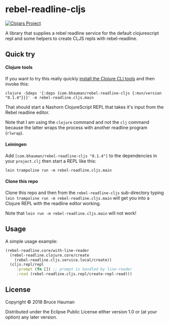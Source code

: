 # rebel-readline-cljs

[![Clojars Project](https://img.shields.io/clojars/v/com.bhauman/rebel-readline-cljs.svg)](https://clojars.org/com.bhauman/rebel-readline-cljs)

A library that supplies a rebel readline service for the default
clojurescript repl and some helpers to create CLJS repls with
rebel-readline.

## Quick try

#### Clojure tools

If you want to try this really quickly [install the Clojure CLI tools](https://clojure.org/guides/getting_started) and then invoke this:

```shell
clojure -Sdeps '{:deps {com.bhauman/rebel-readline-cljs {:mvn/version "0.1.4"}}}' -m rebel-readline.cljs.main
```

That should start a Nashorn ClojureScript REPL that takes it's input
from the Rebel readline editor.

Note that I am using the `clojure` command and not the `clj` command
because the latter wraps the process with another readline program (`rlwrap`).

#### Leiningen

Add `[com.bhauman/rebel-readline-cljs "0.1.4"]` to the dependencies in your
`project.clj` then start a REPL like this:

```shell
lein trampoline run -m rebel-readline.cljs.main
```

#### Clone this repo

Clone this repo and then from the `rebel-readline-cljs` sub-directory
typing `lein trampoline run -m rebel-readline.cljs.main` will get you into
a Clojure REPL with the readline editor working.

Note that `lein run -m rebel-readline.cljs.main` will not work!

## Usage

A simple usage example:

```clojure
(rebel-readline.core/with-line-reader
  (rebel-readline.clojure.core/create
    (rebel-readline.cljs.service.local/create))
  (cljs.repl/repl
     :prompt (fn []) ;; prompt is handled by line-reader
     :read (rebel-readline.cljs.repl/create-repl-read)))
```

## License

Copyright © 2018 Bruce Hauman

Distributed under the Eclipse Public License either version 1.0 or (at
your option) any later version.

